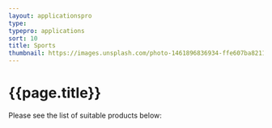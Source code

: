 ```yaml
---
layout: applicationspro
type: 
typepro: applications
sort: 10
title: Sports
thumbnail: https://images.unsplash.com/photo-1461896836934-ffe607ba8211?ixlib=rb-4.0.3&ixid=MnwxMjA3fDB8MHxwaG90by1wYWdlfHx8fGVufDB8fHx8&auto=format&fit=crop&w=2070&q=80
---
```

# {{page.title}}

Please see the list of suitable products below: